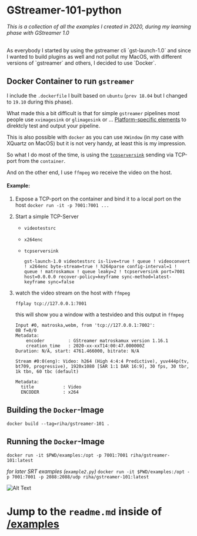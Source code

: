 # GStreamer-101-python
_This is a collection of all the examples I created in 2020, during my learning phase with GStreamer 1.0_

<br>
As everybody I started by using the gstreamer cli `gst-launch-1.0` and since I wanted to build plugins as well and not pollut my MacOS, with different versions of `gstreamer` and others, I decided to use `Docker`.

## Docker Container to run `gstreamer`

I include the `.dockerfile` I built based on `ubuntu` (`prev 18.04` but I changed to `19.10` during this phase).

What made this a bit difficult is that for simple `gstreamer` pipelines most people use `xvimagesink` or `glimagesink` or ... [ Platform-specific elements](https://gstreamer.freedesktop.org/documentation/tutorials/basic/platform-specific-elements.html?gi-language=python) to direktcly test and output your pipeline.

This is also possible with `docker` as you can use `XWindow` (in my case with XQuartz on MacOS) but it is not very handy, at least this is my impression.

So what I do most of the time, is using the [`tcpserversink`](https://gstreamer.freedesktop.org/documentation/tcp/tcpserversink.html?gi-language=python#tcpserversink-page) sending via TCP-port from the `container`.

And on the other end, I use `ffmpeg` wo receive the video on the host.

#### Example:

1. Expose a TCP-port on the container and bind it to a local port on the host `docker run -it -p 7001:7001 ...`

2. Start a simple TCP-Server
    - `videotestsrc`
    - `x264enc`
    - `tcpserversink` 

        `gst-launch-1.0
        videotestsrc is-live=true !
        queue ! videoconvert ! x264enc byte-stream=true !
        h264parse config-interval=1 ! queue ! matroskamux ! queue leaky=2 !
        tcpserversink port=7001 host=0.0.0.0 recover-policy=keyframe sync-method=latest-keyframe sync=false`

3. watch the video stream on the host with `ffmpeg`

    `ffplay tcp://127.0.0.1:7001`

    this will show you a window with a testvideo and this output in `ffmpeg`

    ```
    Input #0, matroska,webm, from 'tcp://127.0.0.1:7002':    
    0B f=0/0
    Metadata:
        encoder         : GStreamer matroskamux version 1.16.1
        creation_time   : 2020-xx-xxT14:00:47.000000Z
    Duration: N/A, start: 4761.466000, bitrate: N/A

    Stream #0:0(eng): Video: h264 (High 4:4:4 Predictive), yuv444p(tv, bt709, progressive), 1920x1080 [SAR 1:1 DAR 16:9], 30 fps, 30 tbr, 1k tbn, 60 tbc (default)

    Metadata:
      title           : Video
      ENCODER         : x264
    ```

## Building the `Docker`-Image

`docker build --tag=riha/gstreamer-101 .`

## Running the `Docker`-Image

`docker run -it $PWD/examples:/opt -p 7001:7001 riha/gstreamer-101:latest`

_for later SRT examples (`example2.py`)_
`docker run -it $PWD/examples:/opt -p 7001:7001 -p 2088:2088/udp riha/gstreamer-101:latest`


![Alt Text](https://media.giphy.com/media/3o7TKUM3IgJBX2as9O/giphy.gif)

# Jump to the `readme.md` inside of [/examples](https://github.com/michael-riha/gstreamer-101-python/tree/master/examples)
